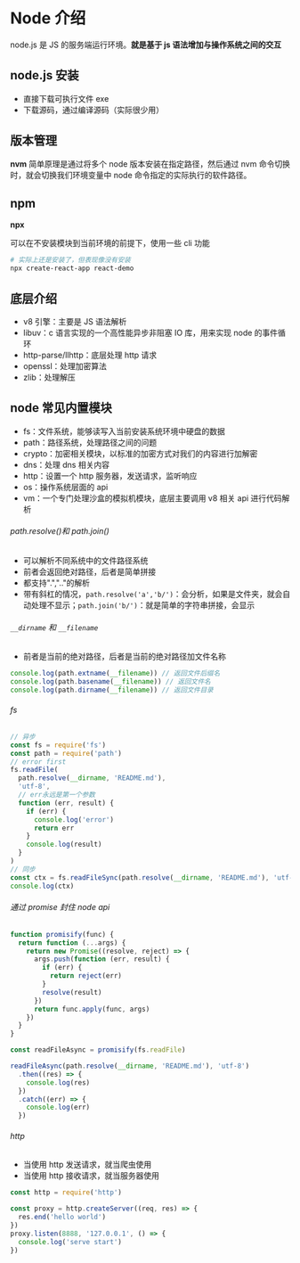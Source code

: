 # Node 介绍

node.js 是 JS 的服务端运行环境。**就是基于 js 语法增加与操作系统之间的交互**

## node.js 安装

- 直接下载可执行文件 exe
- 下载源码，通过编译源码（实际很少用）

## 版本管理

**nvm**
简单原理是通过将多个 node 版本安装在指定路径，然后通过 nvm 命令切换时，就会切换我们环境变量中 node 命令指定的实际执行的软件路径。

## npm

**npx**

可以在不安装模块到当前环境的前提下，使用一些 cli 功能

```bash
# 实际上还是安装了，但表现像没有安装
npx create-react-app react-demo
```

## 底层介绍

- v8 引擎：主要是 JS 语法解析
- libuv：c 语言实现的一个高性能异步非阻塞 IO 库，用来实现 node 的事件循环
- http-parse/llhttp：底层处理 http 请求
- openssl：处理加密算法
- zlib：处理解压

## node 常见内置模块

- fs：文件系统，能够读写入当前安装系统环境中硬盘的数据
- path：路径系统，处理路径之间的问题
- crypto：加密相关模块，以标准的加密方式对我们的内容进行加解密
- dns：处理 dns 相关内容
- http：设置一个 http 服务器，发送请求，监听响应
- os：操作系统层面的 api
- vm：一个专门处理沙盒的模拟机模块，底层主要调用 v8 相关 api 进行代码解析

###### path.resolve()和 path.join()

- 可以解析不同系统中的文件路径系统
- 前者会返回绝对路径，后者是简单拼接
- 都支持".",".."的解析
- 带有斜杠的情况，`path.resolve('a','b/')`：会分析，如果是文件夹，就会自动处理不显示；`path.join('b/')`：就是简单的字符串拼接，会显示

###### `__dirname` 和 `__filename`

- 前者是当前的绝对路径，后者是当前的绝对路径加文件名称

```js
console.log(path.extname(__filename)) // 返回文件后缀名
console.log(path.basename(__filename)) // 返回文件名
console.log(path.dirname(__filename)) // 返回文件目录
```

###### fs

```js
// 异步
const fs = require('fs')
const path = require('path')
// error first
fs.readFile(
  path.resolve(__dirname, 'README.md'),
  'utf-8',
  // err永远是第一个参数
  function (err, result) {
    if (err) {
      console.log('error')
      return err
    }
    console.log(result)
  }
)
// 同步
const ctx = fs.readFileSync(path.resolve(__dirname, 'README.md'), 'utf-8')
console.log(ctx)
```

###### 通过 promise 封住 node api

```js
function promisify(func) {
  return function (...args) {
    return new Promise((resolve, reject) => {
      args.push(function (err, result) {
        if (err) {
          return reject(err)
        }
        resolve(result)
      })
      return func.apply(func, args)
    })
  }
}

const readFileAsync = promisify(fs.readFile)

readFileAsync(path.resolve(__dirname, 'README.md'), 'utf-8')
  .then((res) => {
    console.log(res)
  })
  .catch((err) => {
    console.log(err)
  })
```

###### http

- 当使用 http 发送请求，就当爬虫使用
- 当使用 http 接收请求，就当服务器使用

```js
const http = require('http')

const proxy = http.createServer((req, res) => {
  res.end('hello world')
})
proxy.listen(8888, '127.0.0.1', () => {
  console.log('serve start')
})
```

